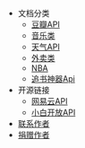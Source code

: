 * 文档分类
  * [豆瓣API](home.md)
  * [音乐类](qqmusicapi.md)
  * [天气API](https://dev.heweather.com/docs/getting-started/)
  * [外卖类](restaurant.md)
  * [NBA](https://documenter.getpostman.com/view/8783043/SW7Z4p87?version=latest#84a6d27c-8be1-46f4-869a-c1c533f35742)
  * [追书神器Api](book.md)
* 开源链接
  * [网易云API](https://binaryify.github.io/NeteaseCloudMusicApi/#/?id=neteasecloudmusicapi)
  * [小白开放API](http://open.yesapi.cn/?r=Data/DocsRecord)
* [联系作者](https://github.com/251205668)
* [捐赠作者](donate.md)
